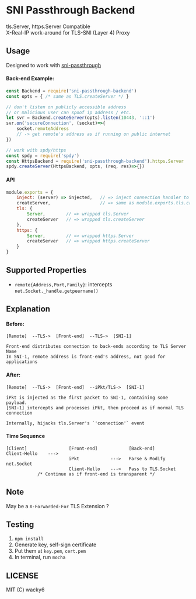 SNI Passthrough Backend
===
tls.Server, https.Server Compatible  
X-Real-IP work-around for TLS-SNI (Layer 4) Proxy

## Usage

Designed to work with [sni-passthrough](https://github.com/wacky6/sni-passthrough)

#### Back-end Example:
```JavaScript
const Backend = require('sni-passthrough-backend')
const opts = { /* same as TLS.createServer */ }

// don't listen on publicly accessible address
// or malicious user can spoof ip address / etc.
let svr = Backend.createServer(opts).listen(10443, '::1')
svr.on('secureConnection', (socket)=>{
    socket.remoteAddress
    // -> get remote's address as if running on public internet
})

// work with spdy/https
const spdy = require('spdy')
const HttpsBackend = require('sni-passthrough-backend').https.Server
spdy.createServer(HttpsBackend, opts, (req, res)=>{})
```

#### API
```JavaScript
module.exports = {
    inject: (server) => injected,   // => inject connection handler to server
    createServer,                   // => same as module.exports.tls.createServer
    tls: {
        Server,        // => wrapped tls.Server
        createServer   // => wrapped tls.createServer
    },
    https: {
        Server,        // => wrapped https.Server
        createServer   // => wrapped https.createServer
    }
}
```



## Supported Properties
* `remote{Address,Port,Family}`: intercepts `net.Socket._handle.getpeername()`


## Explanation
#### Before:
```Text
[Remote]  --TLS->  [Front-end]  --TLS->  [SNI-1]

Front-end distributes connection to back-ends according to TLS Server Name
In SNI-1, remote address is front-end's address, not good for applications
```

#### After:
```Text
[Remote]  --TLS->  [Front-end]  --iPkt/TLS->  [SNI-1]

iPkt is injected as the first packet to SNI-1, containing some payload.
[SNI-1] intercepts and processes iPkt, then proceed as if normal TLS connection

Internally, hijacks tls.Server's `'connection'` event
```

#### Time Sequence
```Text
[Client]                [Front-end]            [Back-end]
Client-Hello    --->
                        iPkt            --->   Parse & Modify net.Socket
                        Client-Hello    --->   Pass to TLS.Socket
            /* Continue as if front-end is transparent */
```


## Note
May be a `X-Forwarded-For` TLS Extension ?


## Testing
1. `npm install`
2. Generate key, self-sign certificate
3. Put them at `key.pem`, `cert.pem`
4. In terminal, run `mocha`


## LICENSE
MIT (C) wacky6
